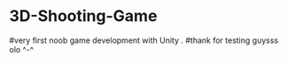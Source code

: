 # 3D-Shooting-Game 
#very first noob game development with Unity .
#thank for testing guysss olo ^-^
